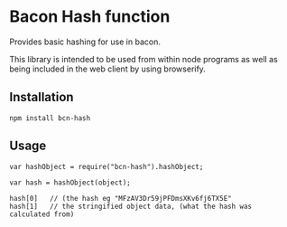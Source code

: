 
# Bacon Hash function

Provides basic hashing for use in bacon.

This library is intended to be used from within node programs
as well as being included in the web client by using browserify.


## Installation

```
npm install bcn-hash
```

## Usage

```
var hashObject = require("bcn-hash").hashObject;

var hash = hashObject(object);

hash[0]   // (the hash eg "MFzAV3Dr59jPFDmsXKv6fj6TX5E"
hash[1]   // the stringified object data, (what the hash was calculated from)
```
